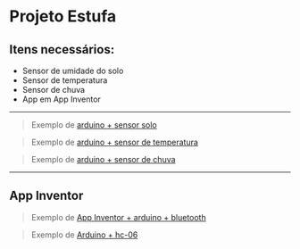 # Projeto Estufa

## Itens necessários:  
- Sensor de umidade do solo  
- Sensor de temperatura
- Sensor de chuva
- App em App Inventor

*** 
> Exemplo de [arduino + sensor solo](https://blogmasterwalkershop.com.br/arduino/como-usar-com-arduino-sensor-medidor-de-umidade-do-solo-higrometro)

>Exemplo de [arduino + sensor de temperatura](https://blog.eletrogate.com/medidor-de-temperatura-com-arduino-tutorial-definitivo/)

>Exemplo de [arduino + sensor de chuva](https://blogmasterwalkershop.com.br/arduino/como-usar-com-arduino-sensor-detector-de-chuva)

***
## App Inventor

> Exemplo de [App Inventor + arduino + bluetooth](https://www.filipeflop.com/blog/como-criar-um-aplicativo-para-o-seu-projeto-com-arduino/)

> Exemplo de  [Arduino + hc-06](https://blogmasterwalkershop.com.br/arduino/como-usar-com-arduino-modulo-bluetooth-hc-05-hc-06)